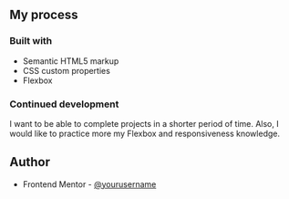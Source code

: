 ## My process

### Built with

- Semantic HTML5 markup
- CSS custom properties
- Flexbox


### Continued development

 I want to be able to complete projects in a shorter period of time. Also, I would like to practice more my Flexbox and responsiveness knowledge.


## Author
- Frontend Mentor - [@yourusername](https://www.frontendmentor.io/profile/Ferrer97)


